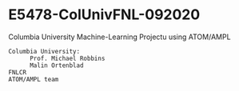 # E5478-ColUnivFNL-092020
Columbia University Machine-Learning Projectu using ATOM/AMPL

```
Columbia University: 
      Prof. Michael Robbins 
      Malin Ortenblad
FNLCR
ATOM/AMPL team 
```

